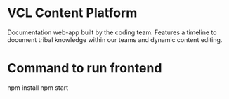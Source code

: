 # VCL Content Platform
Documentation web-app built by the coding team. Features a timeline to document tribal knowledge within our teams and dynamic content editing.

# Command to run frontend
npm install
npm start
